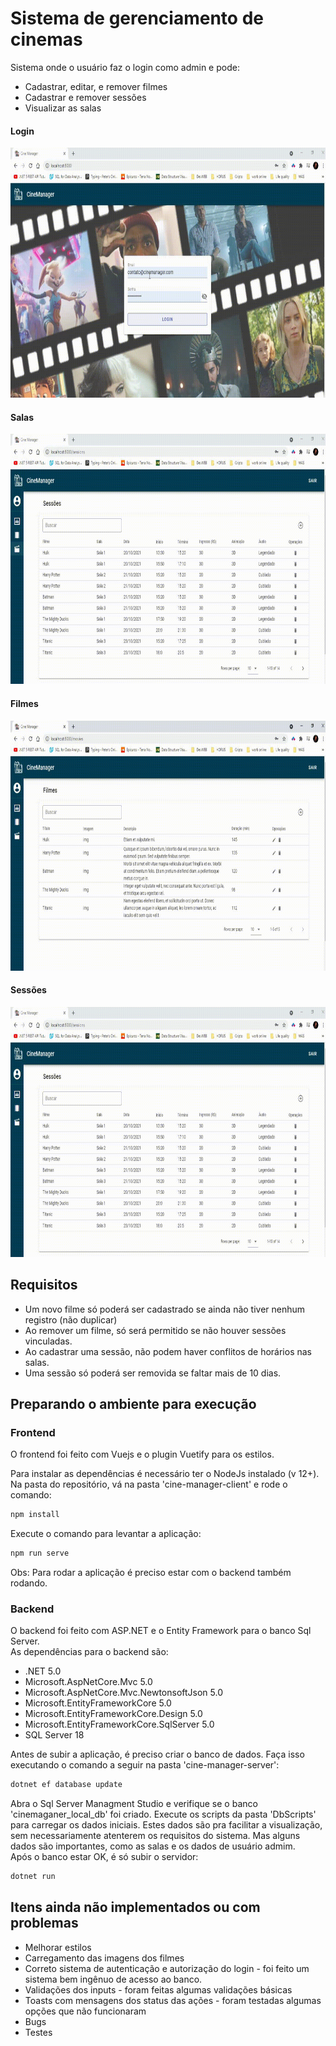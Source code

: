 # Sistema de gerenciamento de cinemas

Sistema onde o usuário faz o login como admin e pode:

- Cadastrar, editar, e remover filmes
- Cadastrar e remover sessões
- Visualizar as salas

#### Login
<img src="https://github.com/diogo0001/CineManager/blob/master/Media/login.gif" width="700" height="400"> 

#### Salas
<img src="https://github.com/diogo0001/CineManager/blob/master/Media/rooms.gif" width="700" height="400"> 

#### Filmes
<img src="https://github.com/diogo0001/CineManager/blob/master/Media/movies.gif" width="700" height="400"> 

#### Sessões
<img src="https://github.com/diogo0001/CineManager/blob/master/Media/sessions.gif" width="700" height="400"> 


## Requisitos

- Um novo filme só poderá ser cadastrado se ainda não tiver nenhum registro (não duplicar)
- Ao remover um filme, só será permitido se não houver sessões vinculadas.
- Ao cadastrar uma sessão, não podem haver conflitos de horários nas salas.
- Uma sessão só poderá ser removida se faltar mais de 10 dias.

## Preparando o ambiente para execução

### Frontend

O frontend foi feito com Vuejs e o plugin Vuetify para os estilos. <br>

Para instalar as dependências é necessário ter o NodeJs instalado (v 12+). <br>
Na pasta do repositório, vá na pasta 'cine-manager-client' e rode o comando:

```bash
npm install
```

Execute o comando para levantar a aplicação:

```bash
npm run serve
```

Obs: Para rodar a aplicação é preciso estar com o backend também rodando.

### Backend

O backend foi feito com ASP.NET e o Entity Framework para o banco Sql Server.<br>
As dependências para o backend são:

- .NET 5.0
- Microsoft.AspNetCore.Mvc 5.0
- Microsoft.AspNetCore.Mvc.NewtonsoftJson 5.0
- Microsoft.EntityFrameworkCore 5.0 
- Microsoft.EntityFrameworkCore.Design 5.0
- Microsoft.EntityFrameworkCore.SqlServer 5.0
- SQL Server 18

Antes de subir a aplicação, é preciso criar o banco de dados. Faça isso executando o comando a seguir na pasta 'cine-manager-server':

```bash
dotnet ef database update
```

Abra o Sql Server Managment Studio e verifique se o banco 'cinemaganer_local_db' foi criado. Execute os scripts da pasta 'DbScripts' para carregar os dados iniciais. Estes dados são pra facilitar a visualização, sem necessariamente atenterem os requisitos do sistema. Mas alguns dados são importantes, como as salas e os dados de usuário admim.<br>
Após o banco estar OK, é só subir o servidor:

```bash
dotnet run
```

## Itens ainda não implementados ou com problemas

- Melhorar estilos
- Carregamento das imagens dos filmes
- Correto sistema de autenticação e autorização do login - foi feito um sistema bem ingênuo de acesso ao banco.
- Validações dos inputs - foram feitas algumas validações básicas
- Toasts com mensagens dos status das ações - foram testadas algumas opções que não funcionaram
- Bugs
- Testes
